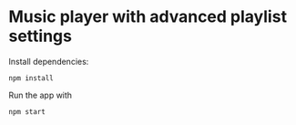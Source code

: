 # Music player with advanced playlist settings

Install dependencies:

`npm install`

Run the app with

`npm start`
